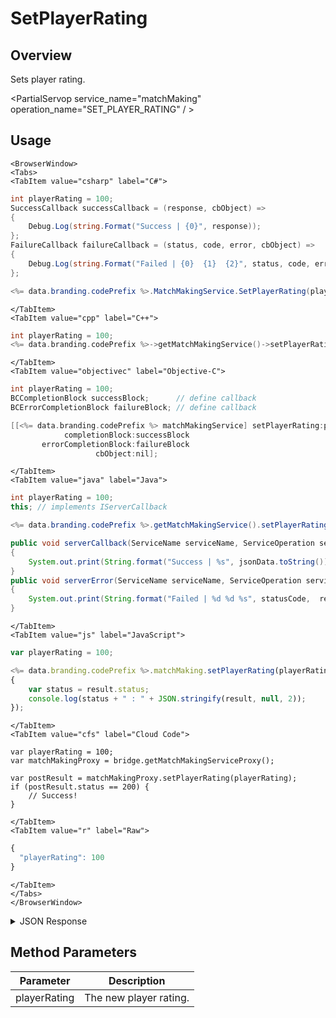 # SetPlayerRating
## Overview
Sets player rating.

<PartialServop service_name="matchMaking" operation_name="SET_PLAYER_RATING" / >

## Usage

```mdx-code-block
<BrowserWindow>
<Tabs>
<TabItem value="csharp" label="C#">
```

```csharp
int playerRating = 100;
SuccessCallback successCallback = (response, cbObject) =>
{
    Debug.Log(string.Format("Success | {0}", response));
};
FailureCallback failureCallback = (status, code, error, cbObject) =>
{
    Debug.Log(string.Format("Failed | {0}  {1}  {2}", status, code, error));
};

<%= data.branding.codePrefix %>.MatchMakingService.SetPlayerRating(playerRating, successCallback, failureCallback);
```

```mdx-code-block
</TabItem>
<TabItem value="cpp" label="C++">
```

```cpp
int playerRating = 100;
<%= data.branding.codePrefix %>->getMatchMakingService()->setPlayerRating(playerRating, this);
```

```mdx-code-block
</TabItem>
<TabItem value="objectivec" label="Objective-C">
```

```objectivec
int playerRating = 100;
BCCompletionBlock successBlock;      // define callback
BCErrorCompletionBlock failureBlock; // define callback

[[<%= data.branding.codePrefix %> matchMakingService] setPlayerRating:playerRating
            completionBlock:successBlock
       errorCompletionBlock:failureBlock
                   cbObject:nil];
```

```mdx-code-block
</TabItem>
<TabItem value="java" label="Java">
```

```java
int playerRating = 100;
this; // implements IServerCallback

<%= data.branding.codePrefix %>.getMatchMakingService().setPlayerRating(playerRating, this);

public void serverCallback(ServiceName serviceName, ServiceOperation serviceOperation, JSONObject jsonData)
{
    System.out.print(String.format("Success | %s", jsonData.toString()));
}
public void serverError(ServiceName serviceName, ServiceOperation serviceOperation, int statusCode, int reasonCode, String jsonError)
{
    System.out.print(String.format("Failed | %d %d %s", statusCode,  reasonCode, jsonError.toString()));
}
```

```mdx-code-block
</TabItem>
<TabItem value="js" label="JavaScript">
```

```javascript
var playerRating = 100;

<%= data.branding.codePrefix %>.matchMaking.setPlayerRating(playerRating, result =>
{
	var status = result.status;
	console.log(status + " : " + JSON.stringify(result, null, 2));
});
```

```mdx-code-block
</TabItem>
<TabItem value="cfs" label="Cloud Code">
```

```cfscript
var playerRating = 100;
var matchMakingProxy = bridge.getMatchMakingServiceProxy();

var postResult = matchMakingProxy.setPlayerRating(playerRating);
if (postResult.status == 200) {
    // Success!
}
```

```mdx-code-block
</TabItem>
<TabItem value="r" label="Raw">
```

```r
{
  "playerRating": 100
}
```

```mdx-code-block
</TabItem>
</Tabs>
</BrowserWindow>
```

<details>
<summary>JSON Response</summary>

```json
{
    "status": 200,
    "data": null
}
```
</details>

## Method Parameters
Parameter | Description
--------- | -----------
playerRating | The new player rating.


